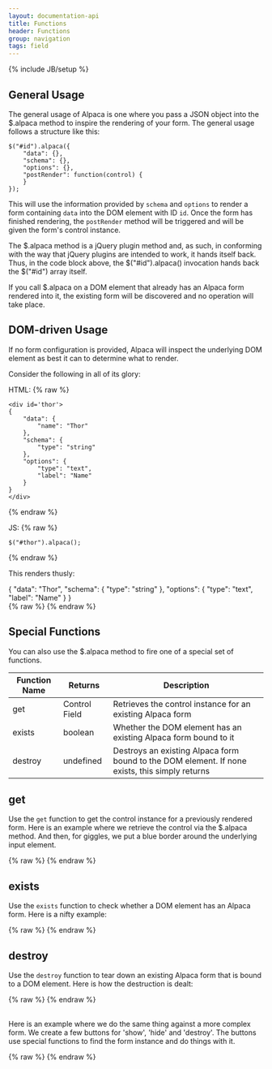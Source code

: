 ```yaml
---
layout: documentation-api
title: Functions
header: Functions
group: navigation
tags: field
---
```

{% include JB/setup %}

## General Usage

The general usage of Alpaca is one where you pass a JSON object into the $.alpaca method to inspire the rendering
of your form.  The general usage follows a structure like this:

````
$("#id").alpaca({
    "data": {},
    "schema": {},
    "options": {},
    "postRender": function(control) {
    }
});
````

This will use the information provided by <code>schema</code> and <code>options</code> to render a form containing
<code>data</code> into the DOM element with ID <code>id</code>.  Once the form has finished rendering, the
<code>postRender</code> method will be triggered and will be given the form's control instance.

The $.alpaca method is a jQuery plugin method and, as such, in conforming with the way that jQuery plugins are
intended to work, it hands itself back.  Thus, in the code block above, the $("#id").alpaca() invocation hands back
the $("#id") array itself.

If you call $.alpaca on a DOM element that already has an Alpaca form rendered into it, the existing form will be
discovered and no operation will take place.

## DOM-driven Usage

If no form configuration is provided, Alpaca will inspect the underlying DOM element as best it can to determine what
to render.

Consider the following in all of its glory:

HTML:
{% raw %}
````
<div id='thor'>
{
    "data": {
        "name": "Thor"
    },
    "schema": {
        "type": "string"
    },
    "options": {
        "type": "text",
        "label": "Name"
    }
}
</div>
````
{% endraw %}


JS:
{% raw %}
````
$("#thor").alpaca();
````
{% endraw %}

This renders thusly:

<div id='thor'>
{
    "data": "Thor",
    "schema": {
        "type": "string"
    },
    "options": {
        "type": "text",
        "label": "Name"
    }
}
</div>
{% raw %}
<script type="text/javascript" id="thor-script">
$("#thor").alpaca();
</script>
{% endraw %}



## Special Functions

You can also use the $.alpaca method to fire one of a special set of functions.

<table class="table table-bordered table-hover">
    <thead>
        <tr>
            <th>Function Name</th>
            <th>Returns</th>
            <th>Description</th>
        </tr>
    </thead>
    <tbody>
        <tr>
            <td>get</td>
            <td>Control Field</td>
            <td>Retrieves the control instance for an existing Alpaca form</td>
        </tr>
        <tr>
            <td>exists</td>
            <td>boolean</td>
            <td>Whether the DOM element has an existing Alpaca form bound to it</td>
        </tr>
        <tr>
            <td>destroy</td>
            <td>undefined</td>
            <td>Destroys an existing Alpaca form bound to the DOM element.  If none exists, this simply returns</td>
        </tr>
    </tbody>
</table>

## get

Use the <code>get</code> function to get the control instance for a previously rendered form.
Here is an example where we retrieve the control via the $.alpaca method.
And then, for giggles, we put a blue border around the underlying input element.

<div id="field2"></div>
{% raw %}
<script type="text/javascript" id="field2-script">
$("#field2").alpaca({
    "data": "Hello World",
    "postRender": function() {
        var control = $("#field2").alpaca("get");
        control.getControlEl().css("border", "5px blue solid");
    }
})
</script>
{% endraw %}

## exists

Use the <code>exists</code> function to check whether a DOM element has an Alpaca form.
Here is a nifty example:

<div id="field3"></div>
{% raw %}
<script type="text/javascript" id="field3-script">
$("#field3").alpaca({
    "data": "Hello World",
    "postRender": function() {
        var exists = $("#field3").alpaca("exists"); // true
    }
})
</script>
{% endraw %}

## destroy

Use the <code>destroy</code> function to tear down an existing Alpaca form that is bound to a DOM element.
Here is how the destruction is dealt:

<div id="field4"></div>
{% raw %}
<script type="text/javascript" id="field4-script">
$("#field4").alpaca({
    "data": "Hello World",
    "postRender": function() {
        $("#field4").alpaca("destroy");
    }
})
</script>
{% endraw %}

<br/>
<br/>

Here is an example where we do the same thing against a more complex form.  We create a few buttons for 'show', 'hide'
 and 'destroy'.  The buttons use special functions to find the form instance and do things with it.

<div id="field5"></div>
{% raw %}
<script type="text/javascript" id="field5-script">
$("#field5").alpaca({
    "data": {
        "name": "Joe Smith",
        "age": 35
    },
    "schema": {
        "type": "object",
        "properties": {
            "name": {
                "type": "string",
                "title": "Name"
            },
            "age": {
                "type": "number",
                "title": "Age"
            }
        }
    },
    "options": {
        "fields": {
            "name": {
                "type": "text"
            },
            "age": {
                "type": "integer"
            }
        },
        "form": {
            "buttons": {
                "show": {
                    "label": "Show",
                    "click": function()
                    {
                        var form = $("#field5").alpaca("get");
                        form.show();
                    }
                },
                "hide": {
                    "label": "Hide",
                    "click": function() {
                        var form = $("#field5").alpaca("get");
                        form.hide();
                    }
                },
                "destroy": {
                    "label": "Destroy",
                    "click": function() {
                        $("#field5").alpaca("destroy");
                    }
                }
            }
        }
    }
})
</script>
{% endraw %}


